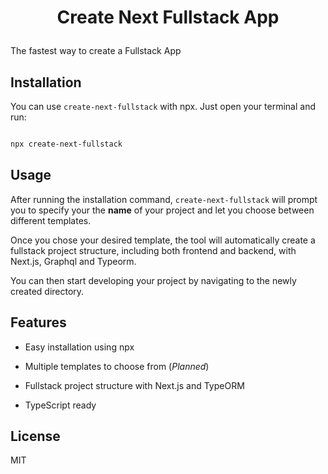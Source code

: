 
<h1  align="center">

Create Next Fullstack App

</h1>

<p  align="center">

The fastest way to create a Fullstack App

</p>

  

## Installation

You can use `create-next-fullstack` with npx. Just open your terminal and run:

```bash

npx create-next-fullstack

```

  

## Usage

After running the installation command, `create-next-fullstack` will prompt you to specify your the **name** of your project and let you choose between different templates.

  

Once you chose your desired template, the tool will automatically create a fullstack project structure, including both frontend and backend, with Next.js, Graphql and Typeorm.

  

You can then start developing your project by navigating to the newly created directory.

  

## Features

- Easy installation using npx

- Multiple templates to choose from (*Planned*)

- Fullstack project structure with Next.js and TypeORM

- TypeScript ready

  

## License

MIT
